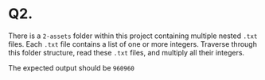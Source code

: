 # Q2.

There is a `2-assets` folder within this project containing multiple nested `.txt` files. Each `.txt` file contains a list of one or more integers. Traverse through this folder structure, read these `.txt` files, and multiply all their integers.

The expected output should be `960960`
